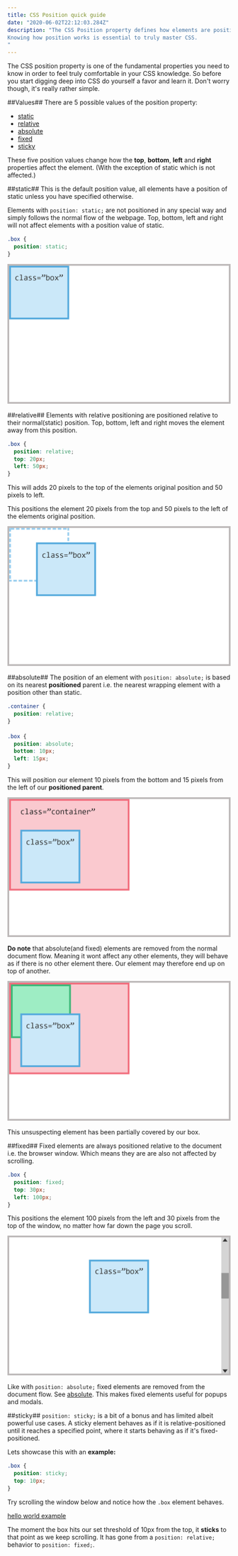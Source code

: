 ```yaml
---
title: CSS Position quick guide
date: "2020-06-02T22:12:03.284Z"
description: "The CSS Position property defines how elements are positioned on the page given certain values. 
Knowing how position works is essential to truly master CSS.
"
---
```


The CSS position property is one of the fundamental properties you need to know in order to feel
truly comfortable in your CSS knowledge. So before you start digging deep into CSS do yourself a favor
and learn it. Don't worry though, it's really rather simple.

##Values##
There are 5 possible values of the position property:

- [static](#static)
- [relative](#relative)
- [absolute](#absolute)
- [fixed](#fixed)
- [sticky](#sticky)

These five position values change how the **top**, **bottom**, **left** and **right** properties affect the element.
(With the exception of static which is not affected.)

##static##
This is the default position value, all elements have a position of static unless you have specified otherwise.

Elements with `position: static;` are not positioned in any special way and simply follows the normal flow of the webpage. Top, bottom, left and right will not affect elements with a position value of static.

```css
.box {
  position: static;
}
```

![Position sticky](./position_static.png)

##relative##
Elements with relative positioning are positioned relative to their normal(static) position.
Top, bottom, left and right moves the element away from this position.

```css
.box {
  position: relative;
  top: 20px;
  left: 50px;
}
```

This will adds 20 pixels to the top of the elements original position and
50 pixels to left.

This positions the element 20 pixels from the top and 50 pixels to the left of the elements original position.

![Position relative](./position_relative.png)

##absolute##
The position of an element with `position: absolute;` is based on its nearest **positioned** parent i.e. the nearest
wrapping element with a position other than static.

```css
.container {
  position: relative;
}

.box {
  position: absolute;
  bottom: 10px;
  left: 15px;
}
```

This will position our element 10 pixels from the bottom and 15 pixels from the left of our **positioned parent**.

![Position absolute](./position_absolute.png)

**Do note** that absolute(and fixed) elements are removed from the normal document flow. Meaning it wont affect any other
elements, they will behave as if there is no other element there. Our element may therefore end up on top of another.

![Position absolute covering](./position_absolute_covering.png)

This unsuspecting element has been partially covered by our box.

##fixed##
Fixed elements are always positioned relative to the document i.e. the browser window. Which means they are are
also not affected by scrolling.

```css
.box {
  position: fixed;
  top: 30px;
  left: 100px;
}
```

This positions the element 100 pixels from the left and 30 pixels from the top of the window, no matter how far down the page you scroll.

![Position fixed](./position_fixed.png)

Like with `position: absolute;` fixed elements are removed from the document flow. See [absolute](#absolute).
This makes fixed elements useful for popups and modals.

##sticky##
`position: sticky;` is a bit of a bonus and has limited albeit powerful use cases.
A sticky element behaves as if it is relative-positioned until it reaches a specified point, where it starts
behaving as if it's fixed-positioned.

Lets showcase this with an **example:**

```css
.box {
  position: sticky;
  top: 10px;
}
```

Try scrolling the window below and notice how the `.box` element behaves.

[hello world example](embedded-codesandbox://css-position/examples/position-sticky)

The moment the box hits our set threshold of 10px from the top, it **sticks** to that point as we keep scrolling.
It has gone from a `position: relative;` behavior to `position: fixed;`.
